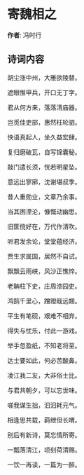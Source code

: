# 寄魏相之

**作者**: 冯时行

## 诗词内容

胡尘涨中州，大雅欲陵替。

遮眼惟甲兵，开口无丁字。

君从何方来，落落清庙器。

岂觅佳吏部，惠然枉轮驷。

快语真起人，坐久益宏肆。

复归磨破瓦，自写锦囊秘。

敲门遣长须，恍若明星坠。

意远出寥廓，沈谢堪叔季。

昔人重勋业，文章乃余事。

当其困湮沦，慷慨动幽思。

旧筐傥好在，万代作清吹。

听君发余论，堂堂蕴经济。

贾生求属国，居然不自试。

飘飘云雨峡，风沙正憔悴。

老聃柱下史，庄周漆园吏。

鸿鹄千里心，蹭蹬戢远翅。

平生有笔砚，艰难不相弃。

得失与忧乐，付此一游戏。

举手忽盈纸，不知老将至。

达士要如此，何必苦酸鼻。

凌江我二友，大非俗士比。

与君共朝夕，可以忘世味。

嗟我谋生拙，汩汩耗元气。

相逢思共载，羁绁但长喟。

别后有新诗，莫忘情所寄。

一瓢落清江，顷刻荷清赐。

一饮一再读，一篇为一醉。

